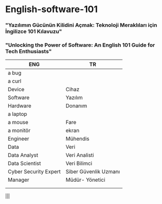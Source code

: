 # English-software-101
### "Yazılımın Gücünün Kilidini Açmak: Teknoloji Meraklıları için İngilizce 101 Kılavuzu"
### "Unlocking the Power of Software: An English 101 Guide for Tech Enthusiasts"

|  ENG  | TR   |
| --------- | ----------- |   
|a bug |   |
|a curl|   |  
|Device|Cihaz|
|Software|Yazılım| 
|Hardware|Donanım| 
|a laptop|| 
|a mouse|Fare| 
|a monitör|ekran| 
|Engineer|Mühendis| 
|Data|Veri| 
|Data Analyst|Veri Analisti|
|Data Scientist|Veri Bilimci|
|Cyber Security Expert | Siber Güvenlik Uzmanı|
|Manager|Müdür- Yönetici|
|||
|||

|||





